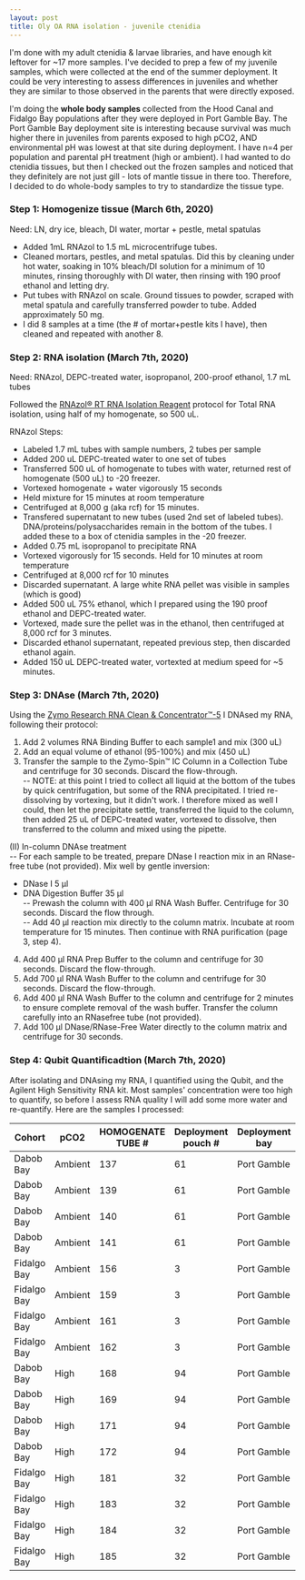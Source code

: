 ```yaml
---
layout: post
title: Oly OA RNA isolation - juvenile ctenidia 
--- 
```


I'm done with my adult ctenidia & larvae libraries, and have enough kit leftover for ~17 more samples.  I've decided to prep a few of my juvenile samples, which were collected at the end of the summer deployment. It could be very interesting to assess differences in juveniles and whether they are similar to those observed in the parents that were directly exposed. 

I'm doing the **whole body samples** collected from the Hood Canal and Fidalgo Bay populations after they were deployed in Port Gamble Bay.  The Port Gamble Bay deployment site is interesting because survival was much higher there in juveniles from parents exposed to high pCO2, AND environmental pH was lowest at that site during deployment.  I have n=4 per population and parental pH treatment (high or ambient).  I had wanted to do ctenidia tissues, but then I checked out the frozen samples and noticed that they definitely are not just gill - lots of mantle tissue in there too. Therefore, I decided to do whole-body samples to try to standardize the tissue type.  

### Step 1: Homogenize tissue (March 6th, 2020)  

Need: LN, dry ice, bleach, DI water, mortar + pestle, metal spatulas  

- Added 1mL RNAzol to 1.5 mL microcentrifuge tubes.  
- Cleaned mortars, pestles, and metal spatulas. Did this by cleaning under hot water, soaking in 10% bleach/DI solution for a minimum of 10 minutes, rinsing thoroughly with DI water, then rinsing with 190 proof ethanol and letting dry.  
- Put tubes with RNAzol on scale. Ground tissues to powder, scraped with metal spatula and carefully transferred powder to tube. Added approximately 50 mg.  
- I did 8 samples at a time (the # of mortar+pestle kits I have), then cleaned and repeated with another 8.   

### Step 2: RNA isolation (March 7th, 2020)    

Need: RNAzol, DEPC-treated water, isopropanol, 200-proof ethanol, 1.7 mL tubes 

Followed the [RNAzol® RT RNA Isolation Reagent](https://www.genecopoeia.com/wp-content/uploads/2013/06/RNAzol_RT_RNA_Isolation_Reagent_User_Manual.pdf) protocol for Total RNA isolation, using half of my homogenate, so 500 uL. 

RNAzol Steps: 
  - Labeled 1.7 mL tubes with sample numbers, 2 tubes per sample  
  - Added 200 uL DEPC-treated water to one set of tubes  
  - Transferred 500 uL of homogenate to tubes with water, returned rest of homogenate (500 uL) to -20 freezer.  
  - Vortexed homogenate + water vigorously 15 seconds 
  - Held mixture for 15 minutes at room temperature  
  - Centrifuged at 8,000 g (aka rcf) for 15 minutes. 
  - Transfered supernatant to new tubes (used 2nd set of labeled tubes). DNA/proteins/polysaccharides remain in the bottom of the tubes. I added these to a box of ctenidia samples in the -20 freezer.  
  - Added 0.75 mL isopropanol to precipitate RNA  
  - Vortexed vigorously for 15 seconds.  Held for 10 minutes at room temperature  
  - Centrifuged at 8,000 rcf for 10 minutes 
  - Discarded supernatant. A large white RNA pellet was visible in samples (which is good) 
  - Added 500 uL 75% ethanol, which I prepared using the 190 proof ethanol and DEPC-treated water. 
  - Vortexed, made sure the pellet was in the ethanol, then centrifuged at 8,000 rcf for 3 minutes. 
  - Discarded ethanol supernatant, repeated previous step, then discarded ethanol again. 
  - Added 150 uL DEPC-treated water, vortexted at medium speed for ~5 minutes. 
  
### Step 3: DNAse  (March 7th, 2020)  

Using the [Zymo Research RNA Clean & Concentrator™-5](https://www.zymoresearch.com/collections/rna-clean-concentrator-kits-rcc/products/rna-clean-concentrator-5) I DNAsed my RNA, following their protocol:  

  1. Add 2 volumes RNA Binding Buffer to each sample1 and mix (300 uL)   
  2. Add an equal volume of ethanol (95-100%) and mix (450 uL)  
  3. Transfer the sample to the Zymo-Spin™ IC Column in a Collection Tube and centrifuge for 30 seconds. Discard the flow-through.  
  -- NOTE: at this point I tried to collect all liquid at the bottom of the tubes by quick centrifugation, but some of the RNA precipitated. I tried re-dissolving by vortexing, but it didn't work. I therefore mixed as well I could, then let the precipitate settle, transferred the liquid to the column, then added 25 uL of DEPC-treated water, vortexed to dissolve, then transferred to the column and mixed using the pipette.  

(II) In-column DNAse treatment   
   -- For each sample to be treated, prepare DNase I reaction mix in an RNase-free tube (not provided). Mix well by gentle inversion:  
  - DNase I 5 µl  
  - DNA Digestion Buffer 35 µl  
  -- Prewash the column with 400 µl RNA Wash Buffer. Centrifuge for 30 seconds. Discard the flow through.  
  -- Add 40 µl reaction mix directly to the column matrix. Incubate at room temperature for 15 minutes. Then continue with RNA purification (page 3, step 4).  

  4. Add 400 µl RNA Prep Buffer to the column and centrifuge for 30 seconds. Discard the flow-through.  
  5. Add 700 µl RNA Wash Buffer to the column and centrifuge for 30 seconds. Discard the flow-through.   
  6. Add 400 µl RNA Wash Buffer to the column and centrifuge for 2 minutes to ensure complete removal of the wash buffer. Transfer the column carefully into an RNasefree tube (not provided).  
  7. Add 100 µl DNase/RNase-Free Water directly to the column matrix and centrifuge for 30 seconds.  

### Step 4: Qubit Quantificadtion (March 7th, 2020)   

After isolating and DNAsing my RNA, I quantified using the Qubit, and the Agilent High Sensitivity RNA kit. Most samples' concentration were too high to quantify, so before I assess RNA quality I will add some more water and re-quantify. Here are the samples I processed: 

Cohort | pCO2 | HOMOGENATE TUBE # | Deployment pouch # | Deployment bay | Deployment habitat | Tissue weight | [RNA] ng/uL
-- | -- | -- | -- | -- | -- | -- | --
Dabob Bay | Ambient | 137 | 61 | Port Gamble | eelgrass | 23.33 | 160
Dabob Bay | Ambient | 139 | 61 | Port Gamble | eelgrass | 23.67 | HIGH
Dabob Bay | Ambient | 140 | 61 | Port Gamble | eelgrass | 22.22 | HIGH
Dabob Bay | Ambient | 141 | 61 | Port Gamble | eelgrass | 21.63 | HIGH
Fidalgo Bay | Ambient | 156 | 3 | Port Gamble | eelgrass | 24.72 | 186
Fidalgo Bay | Ambient | 159 | 3 | Port Gamble | eelgrass | 27.25 | HIGH
Fidalgo Bay | Ambient | 161 | 3 | Port Gamble | eelgrass | 19.99 | HIGH
Fidalgo Bay | Ambient | 162 | 3 | Port Gamble | eelgrass | 23.84 | HIGH
Dabob Bay | High | 168 | 94 | Port Gamble | eelgrass | 22.06 | 164
Dabob Bay | High | 169 | 94 | Port Gamble | eelgrass | 17.65 | 156
Dabob Bay | High | 171 | 94 | Port Gamble | eelgrass | 19.18 | HIGH
Dabob Bay | High | 172 | 94 | Port Gamble | eelgrass | 20.35 | 192
Fidalgo Bay | High | 181 | 32 | Port Gamble | eelgrass | 22.65 | HIGH
Fidalgo Bay | High | 183 | 32 | Port Gamble | eelgrass | 26.06 | HIGH
Fidalgo Bay | High | 184 | 32 | Port Gamble | eelgrass | 27.71 | 176
Fidalgo Bay | High | 185 | 32 | Port Gamble | eelgrass | 26.14 | 186

